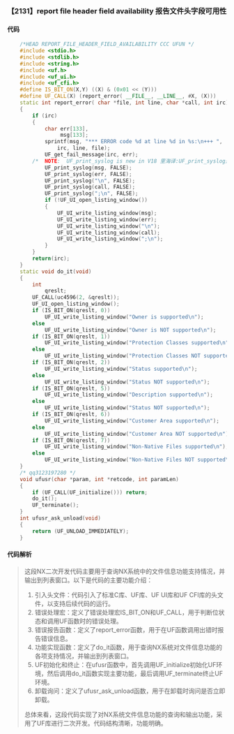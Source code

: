 ### 【2131】report file header field availability 报告文件头字段可用性

#### 代码

```cpp
    /*HEAD REPORT_FILE_HEADER_FIELD_AVAILABILITY CCC UFUN */  
    #include <stdio.h>  
    #include <stdlib.h>  
    #include <string.h>  
    #include <uf.h>  
    #include <uf_ui.h>  
    #include <uf_cfi.h>  
    #define IS_BIT_ON(X,Y) ((X) & (0x01 << (Y)))  
    #define UF_CALL(X) (report_error( __FILE__, __LINE__, #X, (X)))  
    static int report_error( char *file, int line, char *call, int irc)  
    {  
        if (irc)  
        {  
            char err[133],  
                 msg[133];  
            sprintf(msg, "*** ERROR code %d at line %d in %s:\n+++ ",  
                irc, line, file);  
            UF_get_fail_message(irc, err);  
        /*  NOTE:  UF_print_syslog is new in V18 里海译:UF_print_syslog是V18版本新增的功能。 */  
            UF_print_syslog(msg, FALSE);  
            UF_print_syslog(err, FALSE);  
            UF_print_syslog("\n", FALSE);  
            UF_print_syslog(call, FALSE);  
            UF_print_syslog(";\n", FALSE);  
            if (!UF_UI_open_listing_window())  
            {  
                UF_UI_write_listing_window(msg);  
                UF_UI_write_listing_window(err);  
                UF_UI_write_listing_window("\n");  
                UF_UI_write_listing_window(call);  
                UF_UI_write_listing_window(";\n");  
            }  
        }  
        return(irc);  
    }  
    static void do_it(void)  
    {  
        int  
            qreslt;  
        UF_CALL(uc4596(2, &qreslt));  
        UF_UI_open_listing_window();  
        if (IS_BIT_ON(qreslt, 0))  
            UF_UI_write_listing_window("Owner is supported\n");  
        else  
            UF_UI_write_listing_window("Owner is NOT supported\n");  
        if (IS_BIT_ON(qreslt, 1))  
            UF_UI_write_listing_window("Protection Classes supported\n");  
        else  
            UF_UI_write_listing_window("Protection Classes NOT supported\n");  
        if (IS_BIT_ON(qreslt, 2))  
            UF_UI_write_listing_window("Status supported\n");  
        else  
            UF_UI_write_listing_window("Status NOT supported\n");  
        if (IS_BIT_ON(qreslt, 5))  
            UF_UI_write_listing_window("Description supported\n");  
        else  
            UF_UI_write_listing_window("Status NOT supported\n");  
        if (IS_BIT_ON(qreslt, 6))  
            UF_UI_write_listing_window("Customer Area supported\n");  
        else  
            UF_UI_write_listing_window("Customer Area NOT supported\n");  
        if (IS_BIT_ON(qreslt, 7))  
            UF_UI_write_listing_window("Non-Native Files supported\n");  
        else  
            UF_UI_write_listing_window("Non-Native Files NOT supported\n");  
    }  
    /* qq3123197280 */  
    void ufusr(char *param, int *retcode, int paramLen)  
    {  
        if (UF_CALL(UF_initialize())) return;  
        do_it();  
        UF_terminate();  
    }  
    int ufusr_ask_unload(void)  
    {  
        return (UF_UNLOAD_IMMEDIATELY);  
    }

```

#### 代码解析

> 这段NX二次开发代码主要用于查询NX系统中的文件信息功能支持情况，并输出到列表窗口。以下是代码的主要功能介绍：
>
> 1. 引入头文件：代码引入了标准C库、UF库、UF UI库和UF CFI库的头文件，以支持后续代码的运行。
> 2. 错误处理宏：定义了错误处理宏IS_BIT_ON和UF_CALL，用于判断位状态和调用UF函数时的错误处理。
> 3. 错误报告函数：定义了report_error函数，用于在UF函数调用出错时报告错误信息。
> 4. 功能实现函数：定义了do_it函数，用于查询NX系统对文件信息功能的各项支持情况，并输出到列表窗口。
> 5. UF初始化和终止：在ufusr函数中，首先调用UF_initialize初始化UF环境，然后调用do_it函数实现主要功能，最后调用UF_terminate终止UF环境。
> 6. 卸载询问：定义了ufusr_ask_unload函数，用于在卸载时询问是否立即卸载。
>
> 总体来看，这段代码实现了对NX系统文件信息功能的查询和输出功能，采用了UF库进行二次开发。代码结构清晰，功能明确。
>
